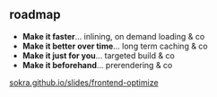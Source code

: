 ## roadmap

* **Make it faster**... inlining, on demand loading & co
* **Make it better over time**... long term caching & co
* **Make it just for you**... targeted build & co
* **Make it beforehand**... prerendering & co
<!--* **Make it developable**... live reloading & co-->
<!--* **Make it for the future**... HTTP2 & co-->

[sokra.github.io/slides/frontend-optimize](http://sokra.github.io/slides/frontend-optimize)